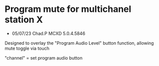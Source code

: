 # Program mute for multichanel station X

- 05/07/23 Chad.P MCXD 5.0.4.5846


Designed to overlay the "Program Audio Level" button function, allowing mute toggle via touch

"channel" = set program audio button